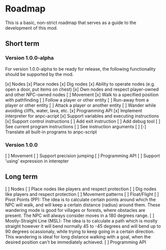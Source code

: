 # Roadmap

This is a basic, non-strict roadmap that serves as a guide to the development
of this mod.

## Short term
### Version 1.0.0-alpha
For version 1.0.0-alpha to be ready for release, the following functionality
should be supported by the mod.

[x] Nodes
    [x] Place nodes
    [x] Dig nodes
    [x] Ability to operate nodes (e.g. open a door, put items on chest)
    [x] Own nodes and respect player-owned and other NPC-owned nodes
[ ] Movement
	[x] Walk to a specified position with pathfinding
	[ ] Follow a player or other entity
	[ ] Run-away from a player or other entity
	[ ] Attack a player or another entity
	[ ] Wander while avoiding cliffs, water, lava, etc.
[x] Programming API
	[x] Implement interpreter for anpc-acript
		[x] Support variables and executing instructions
		[x] Support control instructions
	[ ] Add exit instruction
	[ ] Add debug tool
	    [ ] See current program instructions
	    [ ] See instruction arguments
	    [ ] 
[-] Translate all built-in programs to anpc-script

### Version 1.0.0
[ ] Movement
	[ ] Support precision jumping
[ ] Programming API
	[ ] Support 'using' expression in interepter
## Long term
[ ] Nodes
	[ ] Place nodes like players and respect protection
	[ ] Dig nodes like players and respect protection
[ ] Movement patterns
	[ ] Float/Flight
	[ ] Pivot Points (PP): The idea is to calculate certain points around which the NPC will walk, and will keep a certain distance (radius) around them. These wandering mode is good for villages or forests, where obstacles are present. The NPC will always consider moves in a 180 degrees range.
    [ ] Mostly-Straight Line (MSL): The idea is to calculate a path which is mostly straight however it will bend normally 45 to -45 degrees and will bend up to 90 degrees ocassionaly, while trying to keep going in a certain direction. This wandering is ideal for long distance walking with a goal, when the desired position can't be immediately achieved.
[ ] Programming API
